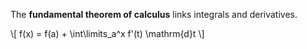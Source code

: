 The **fundamental theorem of calculus** links integrals and derivatives.

\\[
f(x) = f(a) + \int\limits_a^x f'(t) \mathrm{d}t
\\]